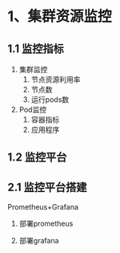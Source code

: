 # 1、集群资源监控

## 1.1 监控指标

1. 集群监控
   1. 节点资源利用率
   2. 节点数
   3. 运行pods数
2. Pod监控
   1. 容器指标
   2. 应用程序



## 1.2 监控平台

## 2.1 监控平台搭建

Prometheus+Grafana



1. 部署prometheus



2. 部署grafana



